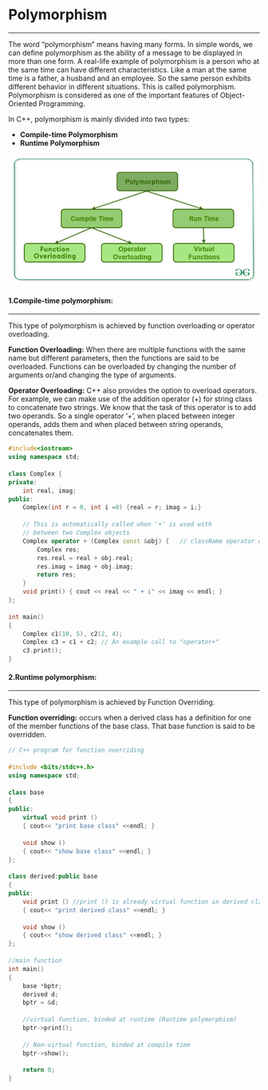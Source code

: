 # Polymorphism
---
The word “polymorphism” means having many forms. In simple words, we can define polymorphism as the ability of a message to be displayed in more than one form. A real-life example of polymorphism is a person who at the same time can have different characteristics. Like a man at the same time is a father, a husband and an employee. So the same person exhibits different behavior in different situations. This is called polymorphism. Polymorphism is considered as one of the important features of Object-Oriented Programming.

In C++, polymorphism is mainly divided into two types:

- **Compile-time Polymorphism**
- **Runtime Polymorphism**

![polymorphism](../img-source/Polymorphism-in-CPP.png)

#### 1.Compile-time polymorphism:
---
This type of polymorphism is achieved by function overloading or operator overloading.

**Function Overloading:** When there are multiple functions with the same name but different parameters, then the functions are said to be overloaded. Functions can be overloaded by changing the number of arguments or/and changing the type of arguments.

**Operator Overloading:** C++ also provides the option to overload operators. For example, we can make use of the addition operator (+) for string class to concatenate two strings. We know that the task of this operator is to add two operands. So a single operator ‘+’, when placed between integer operands, adds them and when placed between string operands, concatenates them.

```cpp
#include<iostream>
using namespace std;

class Complex {
private:
	int real, imag;
public:
	Complex(int r = 0, int i =0) {real = r; imag = i;}
	
	// This is automatically called when '+' is used with
	// between two Complex objects
	Complex operator + (Complex const &obj) {   // className operator opertator-want-to-overloaded (arguments...) {}
		Complex res;
		res.real = real + obj.real;
		res.imag = imag + obj.imag;
		return res;
	}
	void print() { cout << real << " + i" << imag << endl; }
};

int main()
{
	Complex c1(10, 5), c2(2, 4);
	Complex c3 = c1 + c2; // An example call to "operator+"
	c3.print();
}
```

#### 2.Runtime polymorphism:
---
This type of polymorphism is achieved by Function Overriding.

**Function overriding:** occurs when a derived class has a definition for one of the member functions of the base class. That base function is said to be overridden. 

```cpp
// C++ program for function overriding

#include <bits/stdc++.h>
using namespace std;

class base
{
public:
	virtual void print ()
	{ cout<< "print base class" <<endl; }

	void show ()
	{ cout<< "show base class" <<endl; }
};

class derived:public base
{
public:
	void print () //print () is already virtual function in derived class, we could also declared as virtual void print () explicitly
	{ cout<< "print derived class" <<endl; }

	void show ()
	{ cout<< "show derived class" <<endl; }
};

//main function
int main()
{
	base *bptr;
	derived d;
	bptr = &d;
	
	//virtual function, binded at runtime (Runtime polymorphism)
	bptr->print();
	
	// Non-virtual function, binded at compile time
	bptr->show();

	return 0;
}
```